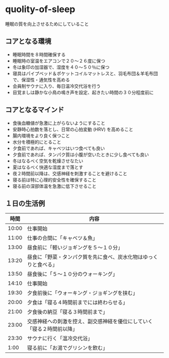 # quolity-of-sleep

睡眠の質を向上させるためにしていること



## コアとなる環境

* 睡眠時間を８時間確保する
* 睡眠時の室温をエアコンで２０～２６度に保つ
* 冬は象印の加湿器で、湿度を４０～５０％に保つ
* 寝具はパイプベッド＆ポケットコイルマットレスと、羽毛布団＆羊毛布団で、保湿性・通気性を高める
* 会員制サウナに入り、毎日温冷交代浴を行う
* 目覚ましは静かな小鳥の鳴き声を設定、起きたい時間の３０分程度前に



## コアとなるマインド

* 食後血糖値が急激に上がらないようにすること
* 安静時心拍数を落とし、日常の心拍変動 (HRV) を高めること
* 腸内環境をより良く保つこと
* 水分を積極的にとること
* 夕食前であれば、キャベツはいつ食べても良い
* 夕食前であれば、タンパク質は小腹が空いたときに少し食べても良い
* 冬はなるべく空気を乾燥させなたい
* 夏はなるべく快適な湿度まで落とす
* 夜２時間前以降は、交感神経を刺激することを避けること
* 寝る前は特に心理的安全性を確保すること
* 寝る前の深部体温を急激に低下させること



## １日の生活例

| 時間  | 内容                                                         |
| ----- | ------------------------------------------------------------ |
| 10:00 | 仕事開始                                                     |
| 11:00 | 仕事の合間に「キャベツ＆魚」                                   |
| 13:00 | 昼食前に「軽いジョギングを５～１０分」                       |
| 13:20 | 昼食に「野菜・タンパク質を先に食べ、炭水化物はゆっくりと食べる」 |
| 13:50 | 昼食後に「５～１０分のウォーキング」                         |
| 14:10 | 仕事開始                                                     |
| 19:30 | 夕食前後に「ウォーキング・ジョギングを挟む」                 |
| 20:00 | 夕食は「寝る４時間前までには終わらせる」                     |
| 21:00 | 夕食後の納豆「寝る３時間前まで」                             |
| 23:00 | 交感神経への刺激を控え、副交感神経を優位にしていく「寝る２時間前以降」 |
| 23:30 | サウナに行く「温冷交代浴」                                   |
| 1:00  | 寝る前に「お湯でグリシンを飲む」                             |



